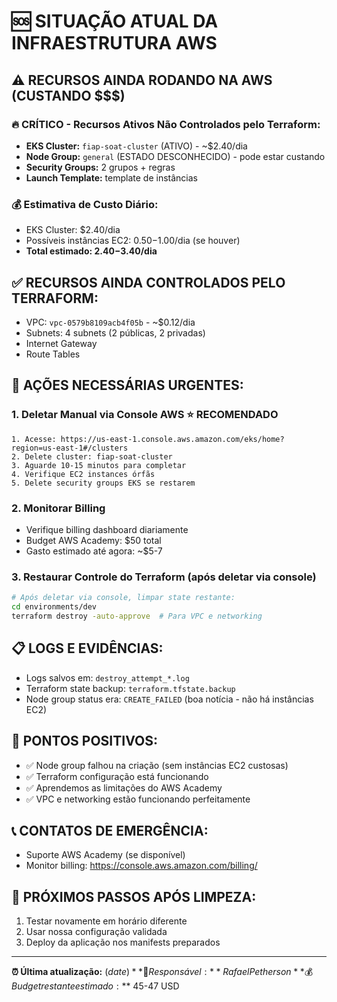 # 🆘 SITUAÇÃO ATUAL DA INFRAESTRUTURA AWS

## ⚠️ RECURSOS AINDA RODANDO NA AWS (CUSTANDO $$$)

### 🔥 **CRÍTICO - Recursos Ativos Não Controlados pelo Terraform:**
- **EKS Cluster:** `fiap-soat-cluster` (ATIVO) - ~$2.40/dia
- **Node Group:** `general` (ESTADO DESCONHECIDO) - pode estar custando
- **Security Groups:** 2 grupos + regras
- **Launch Template:** template de instâncias

### 💰 **Estimativa de Custo Diário:**
- EKS Cluster: $2.40/dia
- Possíveis instâncias EC2: $0.50-$1.00/dia (se houver)
- **Total estimado: $2.40-$3.40/dia**

## ✅ **RECURSOS AINDA CONTROLADOS PELO TERRAFORM:**
- VPC: `vpc-0579b8109acb4f05b` - ~$0.12/dia
- Subnets: 4 subnets (2 públicas, 2 privadas)
- Internet Gateway
- Route Tables

## 🛑 **AÇÕES NECESSÁRIAS URGENTES:**

### **1. Deletar Manual via Console AWS** ⭐ RECOMENDADO
```
1. Acesse: https://us-east-1.console.aws.amazon.com/eks/home?region=us-east-1#/clusters
2. Delete cluster: fiap-soat-cluster
3. Aguarde 10-15 minutos para completar
4. Verifique EC2 instances órfãs
5. Delete security groups EKS se restarem
```

### **2. Monitorar Billing**
- Verifique billing dashboard diariamente
- Budget AWS Academy: $50 total
- Gasto estimado até agora: ~$5-7

### **3. Restaurar Controle do Terraform** (após deletar via console)
```bash
# Após deletar via console, limpar state restante:
cd environments/dev
terraform destroy -auto-approve  # Para VPC e networking
```

## 📋 **LOGS E EVIDÊNCIAS:**
- Logs salvos em: `destroy_attempt_*.log`
- Terraform state backup: `terraform.tfstate.backup`
- Node group status era: `CREATE_FAILED` (boa notícia - não há instâncias EC2)

## 🎯 **PONTOS POSITIVOS:**
- ✅ Node group falhou na criação (sem instâncias EC2 custosas)
- ✅ Terraform configuração está funcionando
- ✅ Aprendemos as limitações do AWS Academy
- ✅ VPC e networking estão funcionando perfeitamente

## 📞 **CONTATOS DE EMERGÊNCIA:**
- Suporte AWS Academy (se disponível)
- Monitor billing: https://console.aws.amazon.com/billing/

## 🔄 **PRÓXIMOS PASSOS APÓS LIMPEZA:**
1. Testar novamente em horário diferente
2. Usar nossa configuração validada
3. Deploy da aplicação nos manifests preparados

---
**⏰ Última atualização:** $(date)
**👤 Responsável:** Rafael Petherson
**💰 Budget restante estimado:** ~$45-47 USD
